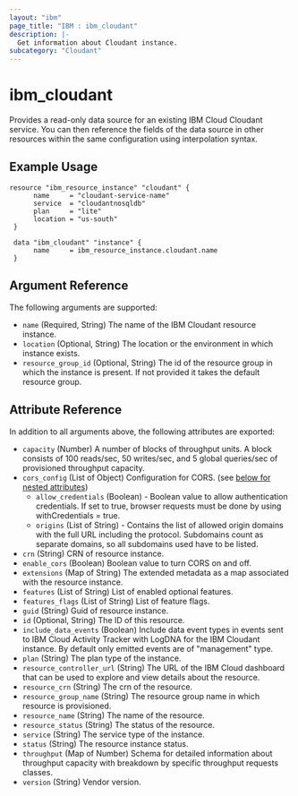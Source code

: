 ```yaml
---
layout: "ibm"
page_title: "IBM : ibm_cloudant"
description: |-
  Get information about Cloudant instance.
subcategory: "Cloudant"
---
```


# ibm_cloudant

Provides a read-only data source for an existing IBM Cloud Cloudant service. You can then reference the fields of the data source in other resources within the same configuration using interpolation syntax.

## Example Usage

```hcl
resource "ibm_resource_instance" "cloudant" {
 	  name     = "cloudant-service-name"
 	  service  = "cloudantnosqldb"
 	  plan     = "lite"
 	  location = "us-south"
 }

 data "ibm_cloudant" "instance" {
 	  name     = ibm_resource_instance.cloudant.name
 }
```

## Argument Reference

The following arguments are supported:

* `name` (Required, String) The name of the IBM Cloudant resource instance.
* `location` (Optional, String) The location or the environment in which instance exists.
* `resource_group_id` (Optional, String) The id of the resource group in which the instance is present. If not provided it takes the default resource group.

## Attribute Reference

In addition to all arguments above, the following attributes are exported:

* `capacity` (Number) A number of blocks of throughput units. A block consists of 100 reads/sec, 50 writes/sec, and 5 global queries/sec of provisioned throughput capacity.
* `cors_config` (List of Object) Configuration for CORS. (see [below for nested attributes](#nestedatt--cors_config))
    * `allow_credentials` (Boolean) - Boolean value to allow authentication credentials. If set to true, browser requests must be done by using withCredentials = true.
    * `origins` (List of String) - Contains the list of allowed origin domains with the full URL including the protocol. Subdomains count as separate domains, so all subdomains used have to be listed.
* `crn` (String) CRN of resource instance.
* `enable_cors` (Boolean) Boolean value to turn CORS on and off.
* `extensions` (Map of String) The extended metadata as a map associated with the resource instance.
* `features` (List of String) List of enabled optional features.
* `features_flags` (List of String) List of feature flags.
* `guid` (String) Guid of resource instance.
* `id` (Optional, String) The ID of this resource.
* `include_data_events` (Boolean) Include data event types in events sent to IBM Cloud Activity Tracker with LogDNA for the IBM Cloudant instance. By default only emitted events are of "management" type.
* `plan` (String) The plan type of the instance.
* `resource_controller_url` (String) The URL of the IBM Cloud dashboard that can be used to explore and view details about the resource.
* `resource_crn` (String) The crn of the resource.
* `resource_group_name` (String) The resource group name in which resource is provisioned.
* `resource_name` (String) The name of the resource.
* `resource_status` (String) The status of the resource.
* `service` (String) The service type of the instance.
* `status` (String) The resource instance status.
* `throughput` (Map of Number) Schema for detailed information about throughput capacity with breakdown by specific throughput requests classes.
* `version` (String) Vendor version.
